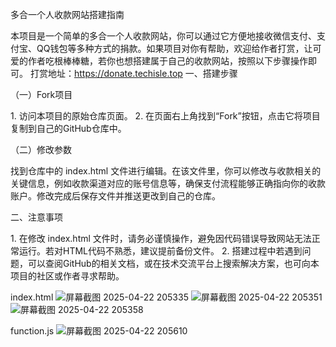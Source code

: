 多合一个人收款网站搭建指南
 
本项目是一个简单的多合一个人收款网站，你可以通过它方便地接收微信支付、支付宝、QQ钱包等多种方式的捐款。如果项目对你有帮助，欢迎给作者打赏，让可爱的作者吃根棒棒糖，若你也想搭建属于自己的收款网站，按照以下步骤操作即可。
 打赏地址：https://donate.techisle.top
一、搭建步骤
 
（一）Fork项目
 
1. 访问本项目的原始仓库页面。
2. 在页面右上角找到“Fork”按钮，点击它将项目复制到自己的GitHub仓库中。
 
（二）修改参数
 
找到仓库中的 index.html 文件进行编辑。在该文件里，你可以修改与收款相关的关键信息，例如收款渠道对应的账号信息等，确保支付流程能够正确指向你的收款账户。修改完成后保存文件并推送更改到自己的仓库。
 
二、注意事项
 
1. 在修改 index.html 文件时，请务必谨慎操作，避免因代码错误导致网站无法正常运行。若对HTML代码不熟悉，建议提前备份文件。
2. 搭建过程中若遇到问题，可以查阅GitHub的相关文档，或在技术交流平台上搜索解决方案，也可向本项目的社区或作者寻求帮助。

index.html
![屏幕截图 2025-04-22 205335](https://github.com/user-attachments/assets/cc27ee73-2c3e-401d-8a06-db74f39ca23b)
![屏幕截图 2025-04-22 205351](https://github.com/user-attachments/assets/b3e0144c-fc7f-4b06-be1c-48760f1599ff)
![屏幕截图 2025-04-22 205358](https://github.com/user-attachments/assets/61eb3667-a394-4e1d-a037-39a1c432d601)

function.js
![屏幕截图 2025-04-22 205610](https://github.com/user-attachments/assets/adfbfa1f-ed59-4b41-a3cf-d69fef629285)
